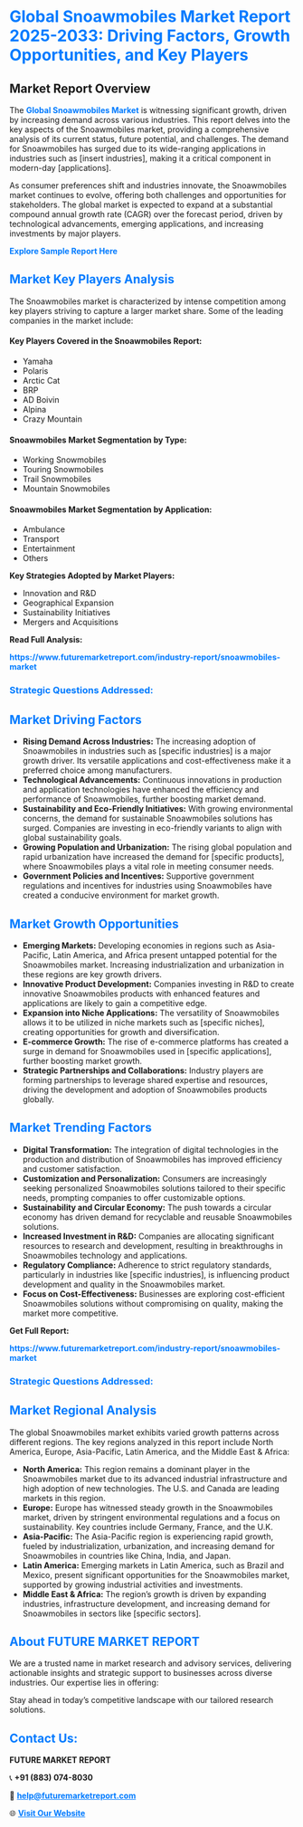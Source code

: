 <h1 style="color: #007BFF;">Global Snoawmobiles Market Report 2025-2033: Driving Factors, Growth Opportunities, and Key Players</h1>

<section id="overview">
<h2>Market Report Overview</h2>
<p>The <a href="https://www.futuremarketreport.com/industry-report/snoawmobiles-market" style="color: #007BFF; text-decoration: none;"><strong>Global Snoawmobiles Market</strong></a> is witnessing significant growth, driven by increasing demand across various industries. This report delves into the key aspects of the Snoawmobiles market, providing a comprehensive analysis of its current status, future potential, and challenges. The demand for Snoawmobiles has surged due to its wide-ranging applications in industries such as [insert industries], making it a critical component in modern-day [applications].</p>
<p>As consumer preferences shift and industries innovate, the Snoawmobiles market continues to evolve, offering both challenges and opportunities for stakeholders. The global market is expected to expand at a substantial compound annual growth rate (CAGR) over the forecast period, driven by technological advancements, emerging applications, and increasing investments by major players.</p>
</section>

<section id="overview">
<p><a href="https://www.futuremarketreport.com/request-sample/reportId=58778" style="color: #007BFF; text-decoration: none;"><strong>Explore Sample Report Here</strong></a></p>
</section>

<section id="key-players">
<h2 style="color: #007BFF;">Market Key Players Analysis</h2>
<p>The Snoawmobiles market is characterized by intense competition among key players striving to capture a larger market share. Some of the leading companies in the market include:</p>
<h4>Key Players Covered in the Snoawmobiles Report:</h4>
<ul><li>Yamaha</li><li>Polaris</li><li>Arctic Cat</li><li>BRP</li><li>AD Boivin</li><li>Alpina</li><li>Crazy Mountain</li></ul>
<h4>Snoawmobiles Market Segmentation by Type:</h4>
<ul><li>Working Snowmobiles</li><li>Touring Snowmobiles</li><li>Trail Snowmobiles</li><li>Mountain Snowmobiles</li></ul>

<h4>Snoawmobiles Market Segmentation by Application:</h4>
<ul><li>Ambulance</li><li>Transport</li><li>Entertainment</li><li>Others</li></ul>
<p><strong>Key Strategies Adopted by Market Players:</strong></p>
<ul>
<li>Innovation and R&D</li>
<li>Geographical Expansion</li>
<li>Sustainability Initiatives</li>
<li>Mergers and Acquisitions</li>
</ul>
</section>

<section>
<p><strong>Read Full Analysis: </strong></p><a href="https://www.futuremarketreport.com/industry-report/snoawmobiles-market" style="color: #007BFF; text-decoration: none;"><strong>https://www.futuremarketreport.com/industry-report/snoawmobiles-market</strong></a>
<h3 style="color: #007BFF;">Strategic Questions Addressed:</h3>
</section>

<section id="driving-factors">
<h2 style="color: #007BFF;">Market Driving Factors</h2>
<ul>
<li><strong>Rising Demand Across Industries:</strong> The increasing adoption of Snoawmobiles in industries such as [specific industries] is a major growth driver. Its versatile applications and cost-effectiveness make it a preferred choice among manufacturers.</li>
<li><strong>Technological Advancements:</strong> Continuous innovations in production and application technologies have enhanced the efficiency and performance of Snoawmobiles, further boosting market demand.</li>
<li><strong>Sustainability and Eco-Friendly Initiatives:</strong> With growing environmental concerns, the demand for sustainable Snoawmobiles solutions has surged. Companies are investing in eco-friendly variants to align with global sustainability goals.</li>
<li><strong>Growing Population and Urbanization:</strong> The rising global population and rapid urbanization have increased the demand for [specific products], where Snoawmobiles plays a vital role in meeting consumer needs.</li>
<li><strong>Government Policies and Incentives:</strong> Supportive government regulations and incentives for industries using Snoawmobiles have created a conducive environment for market growth.</li>
</ul>
</section>

<section id="growth-opportunities">
<h2 style="color: #007BFF;">Market Growth Opportunities</h2>
<ul>
<li><strong>Emerging Markets:</strong> Developing economies in regions such as Asia-Pacific, Latin America, and Africa present untapped potential for the Snoawmobiles market. Increasing industrialization and urbanization in these regions are key growth drivers.</li>
<li><strong>Innovative Product Development:</strong> Companies investing in R&D to create innovative Snoawmobiles products with enhanced features and applications are likely to gain a competitive edge.</li>
<li><strong>Expansion into Niche Applications:</strong> The versatility of Snoawmobiles allows it to be utilized in niche markets such as [specific niches], creating opportunities for growth and diversification.</li>
<li><strong>E-commerce Growth:</strong> The rise of e-commerce platforms has created a surge in demand for Snoawmobiles used in [specific applications], further boosting market growth.</li>
<li><strong>Strategic Partnerships and Collaborations:</strong> Industry players are forming partnerships to leverage shared expertise and resources, driving the development and adoption of Snoawmobiles products globally.</li>
</ul>
</section>

<section id="trending-factors">
<h2 style="color: #007BFF;">Market Trending Factors</h2>
<ul>
<li><strong>Digital Transformation:</strong> The integration of digital technologies in the production and distribution of Snoawmobiles has improved efficiency and customer satisfaction.</li>
<li><strong>Customization and Personalization:</strong> Consumers are increasingly seeking personalized Snoawmobiles solutions tailored to their specific needs, prompting companies to offer customizable options.</li>
<li><strong>Sustainability and Circular Economy:</strong> The push towards a circular economy has driven demand for recyclable and reusable Snoawmobiles solutions.</li>
<li><strong>Increased Investment in R&D:</strong> Companies are allocating significant resources to research and development, resulting in breakthroughs in Snoawmobiles technology and applications.</li>
<li><strong>Regulatory Compliance:</strong> Adherence to strict regulatory standards, particularly in industries like [specific industries], is influencing product development and quality in the Snoawmobiles market.</li>
<li><strong>Focus on Cost-Effectiveness:</strong> Businesses are exploring cost-efficient Snoawmobiles solutions without compromising on quality, making the market more competitive.</li>
</ul>
</section>

<section>
<p><strong>Get Full Report: </strong></p><a href="https://www.futuremarketreport.com/industry-report/snoawmobiles-market" style="color: #007BFF; text-decoration: none;"><strong>https://www.futuremarketreport.com/industry-report/snoawmobiles-market</strong></a>
<h3 style="color: #007BFF;">Strategic Questions Addressed:</h3>
</section>


<section id="regional-analysis">
<h2 style="color: #007BFF;">Market Regional Analysis</h2>
<p>The global Snoawmobiles market exhibits varied growth patterns across different regions. The key regions analyzed in this report include North America, Europe, Asia-Pacific, Latin America, and the Middle East & Africa:</p>
<ul>
<li><strong>North America:</strong> This region remains a dominant player in the Snoawmobiles market due to its advanced industrial infrastructure and high adoption of new technologies. The U.S. and Canada are leading markets in this region.</li>
<li><strong>Europe:</strong> Europe has witnessed steady growth in the Snoawmobiles market, driven by stringent environmental regulations and a focus on sustainability. Key countries include Germany, France, and the U.K.</li>
<li><strong>Asia-Pacific:</strong> The Asia-Pacific region is experiencing rapid growth, fueled by industrialization, urbanization, and increasing demand for Snoawmobiles in countries like China, India, and Japan.</li>
<li><strong>Latin America:</strong> Emerging markets in Latin America, such as Brazil and Mexico, present significant opportunities for the Snoawmobiles market, supported by growing industrial activities and investments.</li>
<li><strong>Middle East & Africa:</strong> The region’s growth is driven by expanding industries, infrastructure development, and increasing demand for Snoawmobiles in sectors like [specific sectors].</li>
</ul>
</section>

<footer>
<h2 style="color: #007BFF;">About FUTURE MARKET REPORT</h2>
<p>We are a trusted name in market research and advisory services, delivering actionable insights and strategic support to businesses across diverse industries. Our expertise lies in offering:</p>

<p>Stay ahead in today’s competitive landscape with our tailored research solutions.</p>

<h2 style="color: #007BFF;">Contact Us:</h2>
<p><strong>FUTURE MARKET REPORT</strong></p>
<p>📞 <strong>+91 (883) 074-8030</strong></p>
<p>📧 <strong><a href="mailto:help@futuremarketreport.com" style="color: #007BFF;">help@futuremarketreport.com</a></strong></p>
<p>🌐 <strong><a href="https://www.futuremarketreport.com/" style="color: #007BFF;">Visit Our Website</a></strong></p>
</footer>